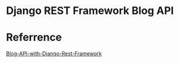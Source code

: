 # Django REST Framework Blog API

# Referrence

[Blog-API-with-Django-Rest-Framework](https://github.com/codingforentrepreneurs/Blog-API-with-Django-Rest-Framework)